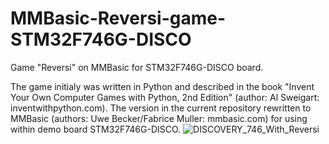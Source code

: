 # MMBasic-Reversi-game-STM32F746G-DISCO
Game "Reversi" on MMBasic for STM32F746G-DISCO board.

The game initialy was written in Python and described in the book "Invent Your Own Computer Games with Python, 2nd Edition" (author: Al Sweigart: inventwithpython.com). The version in the current repository rewritten to MMBasic (authors: Uwe Becker/Fabrice Muller: mmbasic.com) for using within demo board STM32F746G-DISCO. ![DISCOVERY_746_With_Reversi](https://github.com/user-attachments/assets/5b63ae93-d7b1-4a88-846f-f8f245b1f69f)
